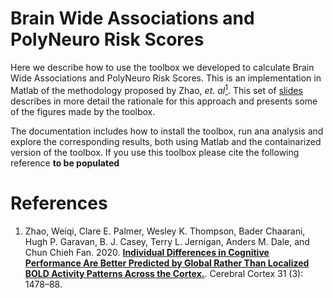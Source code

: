 # Brain Wide Associations and PolyNeuro Risk Scores

Here we describe how to use the toolbox we developed to calculate Brain Wide Associations and PolyNeuro Risk Scores. This is an implementation in Matlab of the methodology proposed by Zhao, *et. al*[<sup>1</sup>](https://pubmed.ncbi.nlm.nih.gov/33145600/). This set of [slides](./intro/BWAS_brain_features_behavior_biostats_JC.pdf) describes in more detail the rationale for this approach and  presents some of the figures made by the toolbox.


The documentation includes how to install the toolbox, run ana analysis and explore the corresponding results, both using Matlab and the containarized version of the toolbox. If you use this toolbox please cite the following reference **to be populated**


# References
1. Zhao, Weiqi, Clare E. Palmer, Wesley K. Thompson, Bader Chaarani, Hugh P. Garavan, B. J. Casey, Terry L. Jernigan, Anders M. Dale, and Chun Chieh Fan. 2020. [**Individual Differences in Cognitive Performance Are Better Predicted by Global Rather Than Localized BOLD Activity Patterns Across the Cortex.**](https://pubmed.ncbi.nlm.nih.gov/33145600). Cerebral Cortex  31 (3): 1478–88.